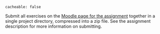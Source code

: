 ```
cacheable: false
```

Submit all exercises on the [Moodle page for the assignment](https://moodle.pugetsound.edu/moodle/mod/assign/view.php?id=340440) together in a single project directory, compressed into a zip file. See the assignment description for more information on submitting.
